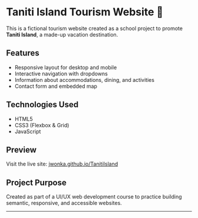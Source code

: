 # Taniti Island Tourism Website 🌴

This is a fictional tourism website created as a school project to promote **Taniti Island**, a made-up vacation destination.

## Features

- Responsive layout for desktop and mobile
- Interactive navigation with dropdowns
- Information about accommodations, dining, and activities
- Contact form and embedded map

## Technologies Used

- HTML5
- CSS3 (Flexbox & Grid)
- JavaScript

## Preview

Visit the live site: [jwonka.github.io/TanitiIsland](https://jwonka.github.io/TanitiIsland/)

## Project Purpose

Created as part of a UI/UX web development course to practice building semantic, responsive, and accessible websites.

---
